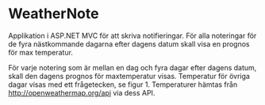# WeatherNote
Applikation i ASP.NET MVC för att skriva notifieringar. För alla noteringar för de fyra nästkommande dagarna efter dagens datum skall visa en prognos för max temperatur.

För varje notering som är mellan en dag och fyra dagar efter dagens datum, skall den dagens prognos för maxtemperatur visas. Temperatur för övriga dagar visas med ett frågetecken, se figur 1. Temperaturer hämtas från http://openweathermap.org/api via dess API. 
